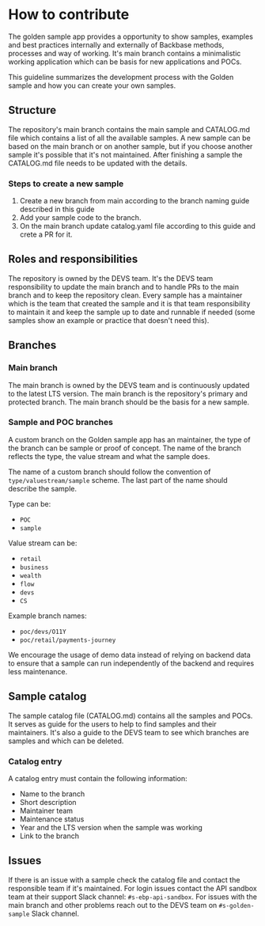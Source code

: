 # How to contribute

The golden sample app provides a opportunity to show samples, examples and best practices internally and externally of Backbase methods, processes and way of working. It's main branch contains a minimalistic working application which can be basis for new applications and POCs. 

This guideline summarizes the development process with the Golden sample and how you can create your own samples.

## Structure

The repository's main branch contains the main sample and CATALOG.md file which contains a list of all the available samples. A new sample can be based on the main branch or on another sample, but if you choose another sample it's possible that it's not maintained. After finishing a sample the CATALOG.md file needs to be updated with the details. 

### Steps to create a new sample
1. Create a new branch from main according to the branch naming guide described in this guide
2. Add your sample code to the branch.
3. On the main branch update catalog.yaml file according to this guide and crete a PR for it.

## Roles and responsibilities

The repository is owned by the DEVS team. It's the DEVS team responsibility to update the main branch and to handle PRs to the main branch and to keep the repository clean. Every sample has a maintainer which is the team that created the sample and it is that team responsibility to maintain it and keep the sample up to date and runnable if needed (some samples show an example or practice that doesn't need this). 

## Branches

### Main branch
The main branch is owned by the DEVS team and is continuously updated to the latest LTS version. The main branch is the repository's primary and protected branch. The main branch should be the basis for a new sample.

### Sample and POC branches

A custom branch on the Golden sample app has an maintainer, the type of the branch can be sample or proof of concept. The name of the branch reflects the type, the value stream and what the sample does.

The name of a custom branch should follow the convention of `type/valuestream/sample` scheme. The last part of the name should describe the sample. 

Type can be:
- `POC`
- `sample`

Value stream can be:
- `retail`
- `business`
- `wealth`
- `flow`
- `devs`
- `CS`

Example branch names:
 - `poc/devs/O11Y`
 - `poc/retail/payments-journey`

 We encourage the usage of demo data instead of relying on backend data to ensure that a sample can run independently of the backend and requires less maintenance.

## Sample catalog

The sample catalog file (CATALOG.md) contains all the samples and POCs. It serves as guide for the users to help to find samples and their maintainers. It's also a guide to the DEVS team to see which branches are samples and which can be deleted. 

### Catalog entry
A catalog entry must contain the following information:
- Name to the branch
- Short description
- Maintainer team
- Maintenance status
- Year and the LTS version when the sample was working
- Link to the branch

## Issues
If there is an issue with a sample check the catalog file and contact the responsible team if it's maintained. For login issues contact the API sandbox team at their support Slack channel: `#s-ebp-api-sandbox`. For issues with the main branch and other problems reach out to the DEVS team on `#s-golden-sample` Slack channel.


